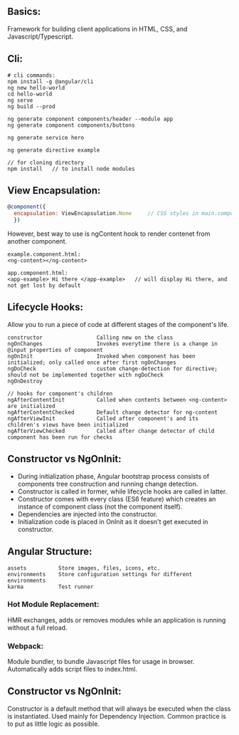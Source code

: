 ## Basics:
Framework for building client applications in HTML, CSS, and Javascript/Typescript.

## Cli:
```
# cli commands:
npm install -g @angular/cli
ng new hello-world
cd hello-world
ng serve
ng build --prod

ng generate component components/header --module app
ng generate component components/buttons

ng generate service hero

ng generate directive example

// for cloning directory
npm install   // to install node modules

```

## View Encapsulation:
```javascript
@component({
  encapsulation: ViewEncapsulation.None     // CSS styles in main.component is applied
  })
```

However, best way to use is ngContent hook to render contenet from another component.
```
example.component.html:
<ng-content></ng-content>

app.component.html:
<app-example> Hi there </app-example>   // will display Hi there, and not get lost by default
```
## Lifecycle Hooks:
Allow you to run a piece of code at different stages of the component's life.
```
constructor                 Calling new on the class
ngOnChanges                 Invokes everytime there is a change in @input properties of component
ngOnInit                    Invoked when component has been initialized; only called once after first ngOnChanges
ngDoCheck                   custom change-detection for directive; should not be implemented together with ngDoCheck
ngOnDestroy

// hooks for component's children
ngAfterContentInit          Called when contents between <ng-content> are initialized
ngAfterContentChecked       Default change detector for ng-content
ngAfterViewInit             Called after component's and its children's views have been initialized
ngAfterViewChecked          Called after change detector of child component has been run for checks
```
## Constructor vs NgOnInit:
- During initialization phase, Angular bootstrap process consists of components tree construction and running change detection.
- Constructor is called in former, while lifecycle hooks are called in latter.
- Constructor comes with every class (ES6 feature) which creates an instance of component class (not the component itself).
- Dependencies are injected into the constructor.
- Initialization code is placed in OnInit as it doesn't get executed in constructor.



## Angular Structure:
```
assets          Store images, files, icons, etc.
environments    Store configuration settings for different environments
karma           Test runner
```



### Hot Module Replacement:
HMR exchanges, adds or removes modules while an application is running without a full reload. 

### Webpack:
Module bundler, to bundle Javascript files for usage in browser. Automatically adds script files to index.html.

## Constructor vs NgOnInit:
Constructor is a default method that will always be executed when the class is instantiated. Used mainly for Dependency Injection. Common practice is to put as little logic as possible.
